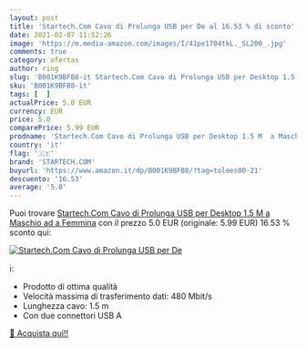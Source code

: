 ```yaml
---
layout: post
title: 'Startech.Com Cavo di Prolunga USB per De al 16.53 % di sconto'
date: 2021-02-07 11:52:26
image: 'https://m.media-amazon.com/images/I/41pe1704tkL._SL200_.jpg'
comments: true
category: ofertas
author: ring
slug: 'B001K9BFB8-it Startech.Com Cavo di Prolunga USB per Desktop 1.5 M a...'
sku: 'B001K9BFB8-it'
tags: [  ]
actualPrice: 5.0 EUR
currency: EUR
price: 5.0
comparePrice: 5.99 EUR
prodname: 'Startech.Com Cavo di Prolunga USB per Desktop 1.5 M  a Maschio ad a Femmina'
country: 'it'
flag: '🇮🇹'
brand: 'STARTECH.COM'
buyurl: 'https://www.amazon.it/dp/B001K9BFB8/?tag=tolees00-21'
descuento: '16.53'
average: '5.0'
---
```


Puoi trovare [Startech.Com Cavo di Prolunga USB per Desktop 1.5 M  a Maschio ad a Femmina](https://www.amazon.it/dp/B001K9BFB8/?tag=tolees00-21) con il prezzo 5.0 EUR (originale: 5.99 EUR) 16.53 % sconto qui:

[![Startech.Com Cavo di Prolunga USB per De](https://m.media-amazon.com/images/I/41pe1704tkL._SL200_.jpg)](https://www.amazon.it/dp/B001K9BFB8/?tag=tolees00-21)

ℹ️:

- Prodotto di ottima qualità
- Velocità massima di trasferimento dati: 480 Mbit/s
- Lunghezza cavo: 1.5 m
- Con due connettori USB A

[🛒 Acquista qui!!](https://www.amazon.it/dp/B001K9BFB8/?tag=tolees00-21)
